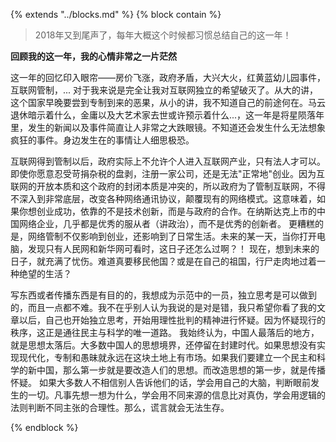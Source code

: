 {%  extends "../blocks.md"  %}
{%  block contain  %}

> 2018年又到尾声了，每年大概这个时候都习惯总结自己的这一年！

**回顾我的这一年，我的心情非常之一片茫然**

这一年的回忆印入眼帘——房价飞涨，政府矛盾，大兴大火，红黄蓝幼儿园事件，互联网管制，... 对于我来说是完全让我对互联网独立的希望破灭了。从大的讲，这个国家早晚要尝到专制到来的恶果，从小的讲，我不知道自己的前途何在。马云退休暗示着什么，金庸以及大艺术家去世或许预示着什么...，这一年是将星陨落年里，发生的新闻以及事件简直让人非常之大跌眼镜。不知道还会发生什么无法想象疯狂的事件。身边发生在的事情让人细思极恐。

互联网得到管制以后，政府实际上不允许个人进入互联网产业，只有法人才可以。即使你愿意忍受苛捐杂税的盘剥，注册一家公司，还是无法"正常地"创业。因为互联网的开放本质和这个政府的封闭本质是冲突的，所以政府为了管制互联网，不得不深入到非常底层，改变各种网络通讯协议，颠覆现有的网络模式。这意味着，如果你想创业成功，依靠的不是技术创新，而是与政府的合作。在纳斯达克上市的中国网络企业，几乎都是优秀的服从者（讲政治），而不是优秀的创新者。
更糟糕的是，网络管制不仅影响到创业，还影响到了日常生活。未来的某一天，当你打开电脑，发现只有人民网和新华网可看时，这日子还怎么过啊？！
现在，想到未来的日子，就充满了忧伤。难道真要移民他国？或是在自己的祖国，行尸走肉地过着一种绝望的生活？

写东西或者传播东西是有目的的，我想成为示范中的一员，独立思考是可以做到的，而且一点都不难。我不在乎别人认为我说的是对是错，我只希望你看了我的文章以后，自己也开始独立思考，开始用理性批判的精神进行怀疑。因为怀疑现行的秩序，这正是通往民主与科学的唯一道路。
我始终认为，中国人最落后的地方，就是思想太落后。大多数中国人的思想境界，还停留在封建时代。如果思想没有实现现代化，专制和愚昧就永远在这块土地上有市场。如果我们要建立一个民主和科学的新中国，那么第一步就是要改造人们的思想。而改造思想的第一步，就是传播怀疑。
如果大多数人不相信别人告诉他们的话，学会用自己的大脑，判断眼前发生的一切。凡事先想一想为什么，学会用不同来源的信息比对真伪，学会用逻辑的法则判断不同主张的合理性。那么，谎言就会无法生存。

{%  endblock   %}